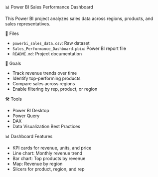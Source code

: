 📊 Power BI Sales Performance Dashboard

This Power BI project analyzes sales data across regions, products, and sales representatives.

📁 Files
- `powerbi_sales_data.csv`: Raw dataset
- `Sales_Performance_Dashboard.pbix`: Power BI report file
- `README.md`: Project documentation

🎯 Goals
- Track revenue trends over time
- Identify top-performing products
- Compare sales across regions
- Enable filtering by rep, product, or region

🛠️ Tools
- Power BI Desktop
- Power Query
- DAX
- Data Visualization Best Practices

📊 Dashboard Features
- KPI cards for revenue, units, and price
- Line chart: Monthly revenue trend
- Bar chart: Top products by revenue
- Map: Revenue by region
- Slicers for product, region, and rep
